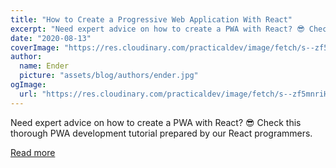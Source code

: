 ```yaml
---
title: "How to Create a Progressive Web Application With React"
excerpt: "Need expert advice on how to create a PWA with React? 😎 Check this thorough PWA development tutorial prepared by our React programmers."
date: "2020-08-13"
coverImage: "https://res.cloudinary.com/practicaldev/image/fetch/s--zf5mnriH--/c_imagga_scale,f_auto,fl_progressive,h_420,q_auto,w_1000/https://dev-to-uploads.s3.amazonaws.com/i/7sh1y79fxjsv0c367076.jpg"
author:
  name: Ender
  picture: "assets/blog/authors/ender.jpg"
ogImage:
  url: "https://res.cloudinary.com/practicaldev/image/fetch/s--zf5mnriH--/c_imagga_scale,f_auto,fl_progressive,h_420,q_auto,w_1000/https://dev-to-uploads.s3.amazonaws.com/i/7sh1y79fxjsv0c367076.jpg"
---
```


Need expert advice on how to create a PWA with React? 😎 Check this thorough PWA development tutorial prepared by our React programmers.

[Read more](https://dev.to/codicacom/how-to-create-a-progressive-web-application-with-react-539o)
